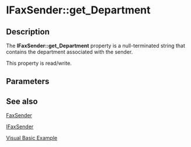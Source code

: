 # IFaxSender::get_Department

## Description

The **IFaxSender::get_Department** property is a null-terminated string that contains the department associated with the sender.

This property is read/write.

## Parameters

## See also

[FaxSender](https://learn.microsoft.com/previous-versions/windows/desktop/fax/-mfax-faxsender)

[IFaxSender](https://learn.microsoft.com/previous-versions/windows/desktop/api/faxcomex/nn-faxcomex-ifaxsender)

[Visual Basic Example](https://learn.microsoft.com/previous-versions/windows/desktop/fax/-mfax-sending-a-fax)